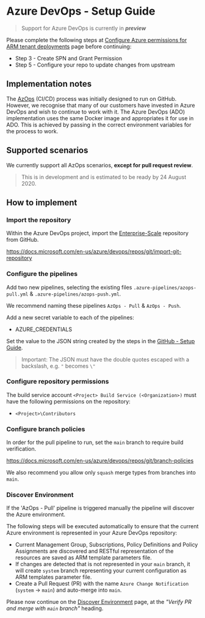 # Azure DevOps - Setup Guide

> Support for Azure DevOps is currently in ***preview***

Please complete the following steps at [Configure Azure permissions for ARM tenant deployments](setup-github.md) page before continuing:

* Step 3 - Create SPN and Grant Permission
* Step 5 - Configure your repo to update changes from upstream

## Implementation notes

The [AzOps](https://github.com/Azure/AzOps/) (CI/CD) process was initially designed to run on GitHub. However, we recognise that many of our customers have invested in Azure DevOps and wish to continue to work with it. The Azure DevOps (ADO) implementation uses the same Docker image and appropriates it for use in ADO. This is achieved by passing in the correct environment variables for the process to work.

## Supported scenarios

We currently support all AzOps scenarios, **except for pull request review**. 

> This is in development and is estimated to be ready by 24 August 2020.

## How to implement

### Import the repository

Within the Azure DevOps project, import the [Enterprise-Scale](https://github.com/Azure/Enterprise-Scale) repository from GitHub.

https://docs.microsoft.com/en-us/azure/devops/repos/git/import-git-repository

### Configure the pipelines

Add two new pipelines, selecting the existing files `.azure-pipelines/azops-pull.yml` & `.azure-pipelines/azops-push.yml`.

We recommend naming these pipelines `AzOps - Pull` & `AzOps - Push`.

Add a new secret variable to each of the pipelines:

* AZURE_CREDENTIALS

Set the value to the JSON string created by the steps in the [GitHub - Setup Guide](setup-github.md).

 > Important: The JSON must have the double quotes escaped with a backslash, e.g. `"` becomes `\"`

### Configure repository permissions

The build service account `<Project> Build Service (<Organization>)` must have the following permissions on the repository:

* `<Project>\Contributors`


### Configure branch policies

In order for the pull pipeline to run, set the `main` branch to require build verification.

https://docs.microsoft.com/en-us/azure/devops/repos/git/branch-policies

We also recommend you allow only `squash` merge types from branches into `main`.

### Discover Environment

If the 'AzOps - Pull' pipeline is triggered manually the pipeline will discover the Azure environment.

The following steps will be executed automatically to ensure that the current Azure environment is represented in your Azure DevOps repository:

* Current Management Group, Subscriptions, Policy Definitions and Policy Assignments are discovered and RESTful representation of the resources are saved as ARM template parameters file.
* If changes are detected that is not represented in your `main` branch, it will create `system` branch representing your current configuration as ARM templates parameter file.
* Create a Pull Request (PR) with the name `Azure Change Notification` (`system`  -> `main`) and auto-merge into `main`.

Please now continue on the [Discover Environment](discover-environment.md#verify-pr-and-merge-with-main-branch) page, at the *"Verify PR and merge with `main` branch"* heading.
